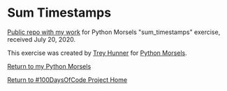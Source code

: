 # Sum Timestamps

[Public repo with my work](https://github.com/mUtterberg/python_morsels/tree/master/sum_timestamps/) for Python Morsels "sum_timestamps" exercise, received July 20, 2020.

This exercise was created by [Trey Hunner](https://treyhunner.com/) for [Python Morsels](https://try.pythonmorsels.com/).

[Return to my Python Morsels](https://mutterberg.github.io/python_morsels)

[Return to #100DaysOfCode Project Home](https://mutterberg.github.io)
